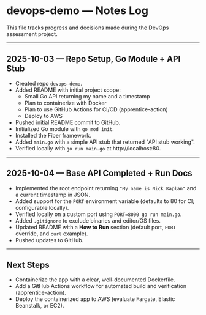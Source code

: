# devops-demo — Notes Log

This file tracks progress and decisions made during the DevOps assessment project.

---

## 2025-10-03 — Repo Setup, Go Module + API Stub
- Created repo `devops-demo`.
- Added README with initial project scope:
  - Small Go API returning my name and a timestamp
  - Plan to containerize with Docker
  - Plan to use GitHub Actions for CI/CD (apprentice-action)
  - Deploy to AWS
- Pushed initial README commit to GitHub.
- Initialized Go module with `go mod init`.
- Installed the Fiber framework.
- Added `main.go` with a simple API stub that returned "API stub working".
- Verified locally with `go run main.go` at http://localhost:80.

---

## 2025-10-04 — Base API Completed + Run Docs
- Implemented the root endpoint returning `"My name is Nick Kaplan"` and a current timestamp in JSON.
- Added support for the `PORT` environment variable (defaults to 80 for CI; configurable locally).
- Verified locally on a custom port using `PORT=8000 go run main.go`.
- Added `.gitignore` to exclude binaries and editor/OS files.
- Updated README with a **How to Run** section (default port, `PORT` override, and `curl` example).
- Pushed updates to GitHub.

---

## Next Steps
- Containerize the app with a clear, well-documented Dockerfile.
- Add a GitHub Actions workflow for automated build and verification (apprentice-action).
- Deploy the containerized app to AWS (evaluate Fargate, Elastic Beanstalk, or EC2).